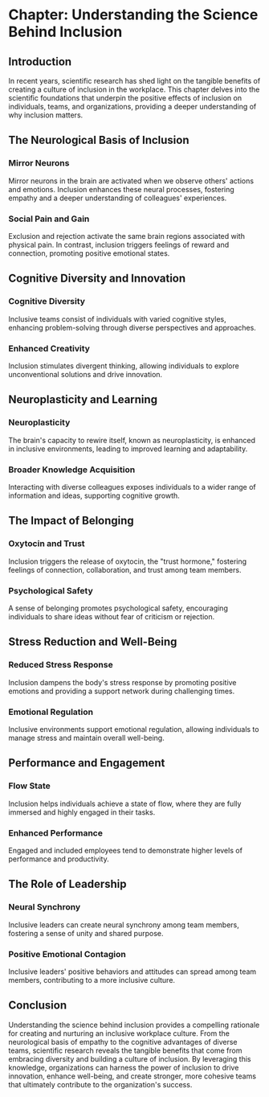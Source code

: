 Chapter: Understanding the Science Behind Inclusion
===================================================

Introduction
------------

In recent years, scientific research has shed light on the tangible benefits of creating a culture of inclusion in the workplace. This chapter delves into the scientific foundations that underpin the positive effects of inclusion on individuals, teams, and organizations, providing a deeper understanding of why inclusion matters.

The Neurological Basis of Inclusion
-----------------------------------

### Mirror Neurons

Mirror neurons in the brain are activated when we observe others' actions and emotions. Inclusion enhances these neural processes, fostering empathy and a deeper understanding of colleagues' experiences.

### Social Pain and Gain

Exclusion and rejection activate the same brain regions associated with physical pain. In contrast, inclusion triggers feelings of reward and connection, promoting positive emotional states.

Cognitive Diversity and Innovation
----------------------------------

### Cognitive Diversity

Inclusive teams consist of individuals with varied cognitive styles, enhancing problem-solving through diverse perspectives and approaches.

### Enhanced Creativity

Inclusion stimulates divergent thinking, allowing individuals to explore unconventional solutions and drive innovation.

Neuroplasticity and Learning
----------------------------

### Neuroplasticity

The brain's capacity to rewire itself, known as neuroplasticity, is enhanced in inclusive environments, leading to improved learning and adaptability.

### Broader Knowledge Acquisition

Interacting with diverse colleagues exposes individuals to a wider range of information and ideas, supporting cognitive growth.

The Impact of Belonging
-----------------------

### Oxytocin and Trust

Inclusion triggers the release of oxytocin, the "trust hormone," fostering feelings of connection, collaboration, and trust among team members.

### Psychological Safety

A sense of belonging promotes psychological safety, encouraging individuals to share ideas without fear of criticism or rejection.

Stress Reduction and Well-Being
-------------------------------

### Reduced Stress Response

Inclusion dampens the body's stress response by promoting positive emotions and providing a support network during challenging times.

### Emotional Regulation

Inclusive environments support emotional regulation, allowing individuals to manage stress and maintain overall well-being.

Performance and Engagement
--------------------------

### Flow State

Inclusion helps individuals achieve a state of flow, where they are fully immersed and highly engaged in their tasks.

### Enhanced Performance

Engaged and included employees tend to demonstrate higher levels of performance and productivity.

The Role of Leadership
----------------------

### Neural Synchrony

Inclusive leaders can create neural synchrony among team members, fostering a sense of unity and shared purpose.

### Positive Emotional Contagion

Inclusive leaders' positive behaviors and attitudes can spread among team members, contributing to a more inclusive culture.

Conclusion
----------

Understanding the science behind inclusion provides a compelling rationale for creating and nurturing an inclusive workplace culture. From the neurological basis of empathy to the cognitive advantages of diverse teams, scientific research reveals the tangible benefits that come from embracing diversity and building a culture of inclusion. By leveraging this knowledge, organizations can harness the power of inclusion to drive innovation, enhance well-being, and create stronger, more cohesive teams that ultimately contribute to the organization's success.
